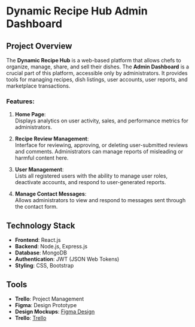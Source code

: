 # Dynamic Recipe Hub Admin Dashboard

## Project Overview

The **Dynamic Recipe Hub** is a web-based platform that allows chefs to organize, manage, share, and sell their dishes. The **Admin Dashboard** is a crucial part of this platform, accessible only by administrators. It provides tools for managing recipes, dish listings, user accounts, user reports, and marketplace transactions.

### Features:

1. **Home Page**:  
   Displays analytics on user activity, sales, and performance metrics for administrators.

2. **Recipe Review Management**:  
   Interface for reviewing, approving, or deleting user-submitted reviews and comments. Administrators can manage reports of misleading or harmful content here.

3. **User Management**:  
   Lists all registered users with the ability to manage user roles, deactivate accounts, and respond to user-generated reports.

4. **Manage Contact Messages**:  
   Allows administrators to view and respond to messages sent through the contact form.

## Technology Stack

- **Frontend**: React.js
- **Backend**: Node.js, Express.js
- **Database**: MongoDB
- **Authentication**: JWT (JSON Web Tokens)
- **Styling**: CSS, Bootstrap

## Tools

- **Trello**: Project Management
- **Figma**: Design Prototype
- **Design Mockups**: [Figma Design](https://www.figma.com/design/uqG9Zfivzwkp8KeLPp9SrJ/Untitled?node-id=0-1&node-type=CANVAS)
- **Trello**: [Trello](https://trello.com/b/lUhZSfAQ/project-6)
